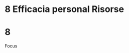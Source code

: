 # 8 Efficacia personal Risorse 

# 8 
Focus
<!--stackedit_data:
eyJoaXN0b3J5IjpbLTM2NjIzODcwMl19
-->